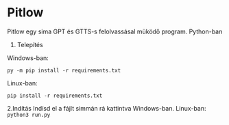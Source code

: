 # Pitlow
Pitlow egy sima GPT és GTTS-s felolvassásal müködő program.
Python-ban 

1. Telepítés

Windows-ban:
```
py -m pip install -r requirements.txt
```
Linux-ban:
```
pip install -r requirements.txt
```
2.Indítás
Indísd el a fájlt simmán rá kattintva Windows-ban.
Linux-ban: `python3 run.py`
